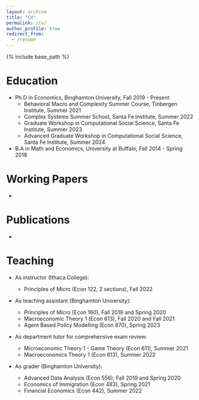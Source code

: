 ```yaml
---
layout: archive
title: "CV"
permalink: /cv/
author_profile: true
redirect_from:
  - /resume
---
```


{% include base_path %}

Education
======
* Ph.D in Economics, Binghamton University, Fall 2019 - Present
  * Behavioral Macro and Complexity Summer Course, Tinbergen Institute, Summer 2021
  * Complex Systems Summer School, Santa Fe Institute, Summer 2022
  * Graduate Workshop in Computational Social Science, Santa Fe Institute, Summer 2023
  * Advanced Graduate Workshop in Computational Social Science, Santa Fe Institute, Summer 2024
* B.A in Math and Economics, University at Buffalo, Fall 2014 - Spring 2018

Working Papers
======
* 

Publications
======
*

Teaching
======
* As instructor (Ithaca College):
  * Principles of Micro (Econ 122, 2 sections), Fall 2022

* As teaching assistant (Binghamton University):
  * Principles of Micro (Econ 160), Fall 2019 and Spring 2020
  * Macroeconomic Theory 1 (Econ 613), Fall 2020 and Fall 2021
  * Agent Based Policy Modelling (Econ 670), Spring 2023

* As department tutor for comprehensive exam review:
  * Microeconomic Theory 1 - Game Theory (Econ 611), Summer 2021
  * Macroeconomics Theory 1 (Econ 613), Summer 2022

* As grader (Binghamton University):
  * Advanced Data Analysis (Econ 556), Fall 2019 and Spring 2020
  * Economics of Immigration (Econ 483), Spring 2021
  * Financial Economics (Econ 442), Summer 2022
